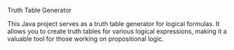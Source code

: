 Truth Table Generator

This Java project serves as a truth table generator for logical formulas. It allows you to create truth tables for various logical expressions, making it a valuable tool for those working on propositional logic.
